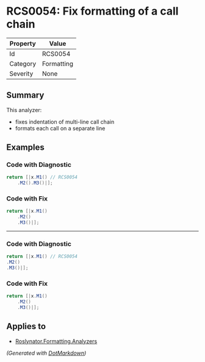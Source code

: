 # RCS0054: Fix formatting of a call chain

| Property | Value      |
| -------- | ---------- |
| Id       | RCS0054    |
| Category | Formatting |
| Severity | None       |

## Summary

This analyzer:
* fixes indentation of multi-line call chain
* formats each call on a separate line


## Examples

### Code with Diagnostic

```csharp
return [|x.M1() // RCS0054
    .M2().M3()|];
```

### Code with Fix

```csharp
return [|x.M1()
    .M2()
    .M3()|];
```

- - -

### Code with Diagnostic

```csharp
return [|x.M1() // RCS0054
.M2()
.M3()|];
```

### Code with Fix

```csharp
return [|x.M1()
    .M2()
    .M3()|];
```

## Applies to

* [Roslynator.Formatting.Analyzers](https://www.nuget.org/packages/Roslynator.Formatting.Analyzers)


*\(Generated with [DotMarkdown](http://github.com/JosefPihrt/DotMarkdown)\)*